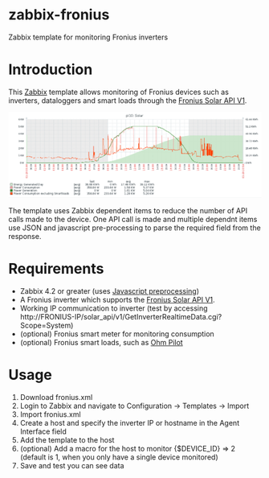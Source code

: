 # zabbix-fronius
Zabbix template for monitoring Fronius inverters

# Introduction
This [Zabbix](https://www.zabbix.com/) template allows monitoring of Fronius devices such as inverters, dataloggers and smart loads through the [Fronius Solar API V1](https://www.fronius.com/en/photovoltaics/products/all-products/system-monitoring/open-interfaces/fronius-solar-api-json-).

![graph of solar usage showing energy used and generated](https://raw.githubusercontent.com/wilsonwaters/zabbix-fronius/master/doc/fronius-graph.png "Example graph")

The template uses Zabbix dependent items to reduce the number of API calls made to the device. One API call is made and multiple dependnt items use JSON and javascript pre-processing to parse the required field from the response.

# Requirements
* Zabbix 4.2 or greater (uses [Javascript preprocessing](https://blog.zabbix.com/javascript-support-in-item-preprocessing/6901/))
* A Fronius inverter which supports the [Fronius Solar API V1](https://www.fronius.com/en/photovoltaics/products/all-products/system-monitoring/open-interfaces/fronius-solar-api-json-).
* Working IP communication to inverter (test by accessing http://FRONIUS-IP/solar_api/v1/GetInverterRealtimeData.cgi?Scope=System)
* (optional) Fronius smart meter for monitoring consumption
* (optional) Fronius smart loads, such as [Ohm Pilot](https://www.fronius.com/en/photovoltaics/products/all-products/solutions/fronius-solution-for-heat-generation/fronius-ohmpilot/fronius-ohmpilot)

# Usage
1. Download fronius.xml
1. Login to Zabbix and navigate to Configuration -> Templates -> Import
1. Import fronius.xml
1. Create a host and specify the inverter IP or hostname in the Agent Interface field
1. Add the template to the host
1. (optional) Add a macro for the host to monitor {$DEVICE_ID} => 2 (default is 1, when you only have a single device monitored)
1. Save and test you can see data
